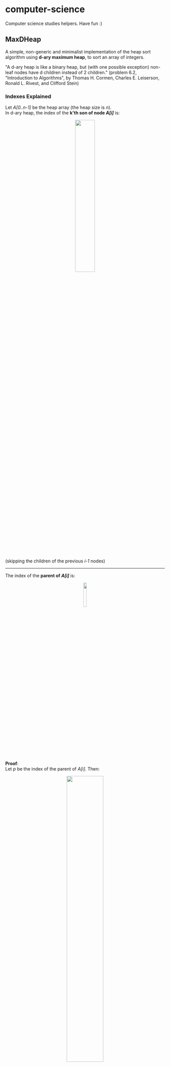 # computer-science
Computer science studies helpers. 
Have fun :)

## MaxDHeap
A simple, non-generic and minimalist implementation of the heap sort algorithm
using **d-ary maximum heap**, to sort an array of integers.

"A d-ary heap is like a binary heap, but (with one possible exception) non-leaf
nodes have d children instead of 2 children." (problem 6.2, "Introduction to Algorithms",
by Thomas H. Cormen, Charles E. Leiserson, Ronald L. Rivest, and Clifford Stein)

### Indexes Explained
Let *A[0..n-1]* be the heap array (the heap size is *n*).  
In d-ary heap, the index of the **k'th son of node *A[i]*** is:
<center><img src="http://i.imgur.com/zNXzJpJ.png" width="35%"></center>

(skipping the children of the previous *i-1* nodes)

---
The index of the **parent of *A[i]*** is:
<center><img src="http://i.imgur.com/eh9s80O.png" width="14%"></center>

**Proof**:   
Let *p* be the index of the parent of *A[i]*. Then:
<center><img src="http://i.imgur.com/DeDspZn.png" width="48%"></center>
---
The **first leaf** of the heap is in index:
<center><img src="http://i.imgur.com/wi5mLto.png" width="17%"></center>

**Proof**:  
The index of the first son of A[i] is:
<center><img src="http://i.imgur.com/KVKRvPp.png" width="80%"></center>

Which means that it's **out of the array bounds**.  
In addition, for:
<center><img src="http://i.imgur.com/VgOvuQM.png" width="23%"></center>

The first son index is:
<center><img src="http://i.imgur.com/KTxiTIH.png" width="90%"></center>

Which means it's **within the array bounds**.

Because heap is an almost-full binary tree, we derive that ***i* is the index of the first leaf**.